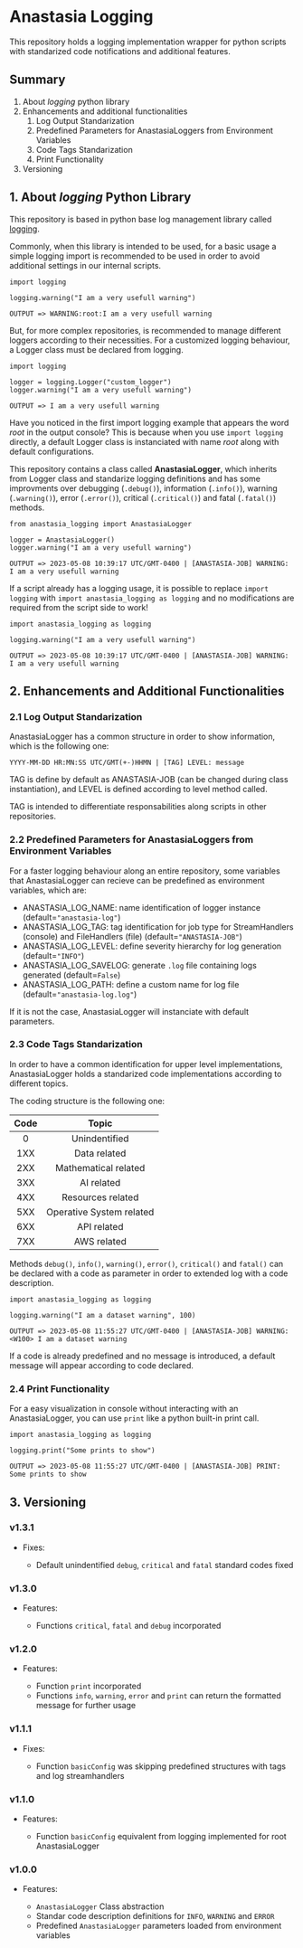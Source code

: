 # **Anastasia Logging** #

This repository holds a logging implementation wrapper for python scripts with standarized code notifications and additional features.

## **Summary** ##

1. About *logging* python library
2. Enhancements and additional functionalities
    1. Log Output Standarization
    2. Predefined Parameters for AnastasiaLoggers from Environment Variables
    3. Code Tags Standarization
    4. Print Functionality
3. Versioning

## **1. About *logging* Python Library** ##

This repository is based in python base log management library called [logging](https://docs.python.org/3/library/logging.html).

Commonly, when this library is intended to be used, for a basic usage a simple logging import is recommended to be used in order to avoid additional settings in our internal scripts.

```
import logging

logging.warning("I am a very usefull warning")

OUTPUT => WARNING:root:I am a very usefull warning
```

But, for more complex repositories, is recommended to manage different loggers according to their necessities. For a customized logging behaviour, a Logger class must be declared from logging.

```
import logging

logger = logging.Logger("custom_logger")
logger.warning("I am a very usefull warning")

OUTPUT => I am a very usefull warning
```

Have you noticed in the first import logging example that appears the word *root* in the output console? This is because when you use ```import logging``` directly, a default Logger class is instanciated with name *root* along with default configurations.

This repository contains a class called **AnastasiaLogger**, which inherits from Logger class and standarize logging definitions and has some improvments over debugging (```.debug()```), information (```.info()```), warning (```.warning()```), error (```.error()```), critical (```.critical()```) and fatal (```.fatal()```) methods.

```
from anastasia_logging import AnastasiaLogger

logger = AnastasiaLogger()
logger.warning("I am a very usefull warning")

OUTPUT => 2023-05-08 10:39:17 UTC/GMT-0400 | [ANASTASIA-JOB] WARNING: I am a very usefull warning
```

If a script already has a logging usage, it is possible to replace ```import logging``` with ```import anastasia_logging as logging``` and no modifications are required from the script side to work!

```
import anastasia_logging as logging

logging.warning("I am a very usefull warning")

OUTPUT => 2023-05-08 10:39:17 UTC/GMT-0400 | [ANASTASIA-JOB] WARNING: I am a very usefull warning
```

## **2. Enhancements and Additional Functionalities** ##

### **2.1 Log Output Standarization** ###

AnastasiaLogger has a common structure in order to show information, which is the following one:
```
YYYY-MM-DD HR:MN:SS UTC/GMT(+-)HHMN | [TAG] LEVEL: message
```
TAG is define by default as ANASTASIA-JOB (can be changed during class instantiation), and LEVEL is defined according to level method called.

TAG is intended to differentiate responsabilities along scripts in other repositories.

### **2.2 Predefined Parameters for AnastasiaLoggers from Environment Variables** ###

For a faster logging behaviour along an entire repository, some variables that AnastasiaLogger can recieve can be predefined as environment variables, which are:

* ANASTASIA_LOG_NAME: name identification of logger instance (default=```"anastasia-log"```)
* ANASTASIA_LOG_TAG: tag identification for job type for StreamHandlers (console) and FileHandlers (file) (default=```"ANASTASIA-JOB"```)
* ANASTASIA_LOG_LEVEL: define severity hierarchy for log generation (default=```"INFO"```)
* ANASTASIA_LOG_SAVELOG: generate ```.log``` file containing logs generated (default=```False```)
* ANASTASIA_LOG_PATH: define a custom name for log file (default=```"anastasia-log.log"```)

If it is not the case, AnastasiaLogger will instanciate with default parameters.

### **2.3 Code Tags Standarization** ###

In order to have a common identification for upper level implementations, AnastasiaLogger holds a standarized code implementations according to different topics.

The coding structure is the following one:

| **Code** 	|         **Topic**      	|
|:---------:|:-------------------------:|
|     0    	|       Unindentified       |
|    1XX   	|       Data related      	|
|    2XX   	|   Mathematical related    |
|    3XX   	|        AI related         |
|    4XX   	|     Resources related 	|
|    5XX   	| Operative System related 	|
|    6XX   	|       API related         |
|    7XX   	|       AWS related         |

Methods ```debug()```, ```info()```, ```warning()```, ```error()```, ```critical()``` and ```fatal()``` can be declared with a code as parameter in order to extended log with a code description.

```
import anastasia_logging as logging

logging.warning("I am a dataset warning", 100)

OUTPUT => 2023-05-08 11:55:27 UTC/GMT-0400 | [ANASTASIA-JOB] WARNING: <W100> I am a dataset warning
```

If a code is already predefined and no message is introduced, a default message will appear according to code declared.

### **2.4 Print Functionality** ###

For a easy visualization in console without interacting with an AnastasiaLogger, you can use ```print``` like a python built-in print call.

```
import anastasia_logging as logging

logging.print("Some prints to show")

OUTPUT => 2023-05-08 11:55:27 UTC/GMT-0400 | [ANASTASIA-JOB] PRINT: Some prints to show
```

## **3. Versioning** ##

### v1.3.1 ###

* Fixes:

    * Default unindentified ```debug```, ```critical``` and ```fatal``` standard codes fixed

### v1.3.0 ###

* Features:

    * Functions ```critical```, ```fatal``` and ```debug``` incorporated

### v1.2.0 ###

* Features:

    * Function ```print``` incorporated
    * Functions ```info```, ```warning```, ```error``` and ```print``` can return the formatted message for further usage

### v1.1.1 ###

* Fixes:

    * Function ```basicConfig``` was skipping predefined structures with tags and log streamhandlers

### v1.1.0 ###

* Features:

    * Function ```basicConfig``` equivalent from logging implemented for root AnastasiaLogger

### v1.0.0 ###

* Features:

    * ```AnastasiaLogger``` Class abstraction
    * Standar code description definitions for ```INFO```, ```WARNING``` and ```ERROR```
    * Predefined ```AnastasiaLogger``` parameters loaded from environment variables